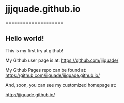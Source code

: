 # jjjquade.github.io

====================

## Hello world!

This is my first try at github!

My Github user page is at: 
https://github.com/jjjquade/

My Github Pages repo can be found at:  
https://github.com/jjjquade/jjjquade.github.io/

And, soon, you can see my customized homepage at:

http://jjjquade.github.io/
